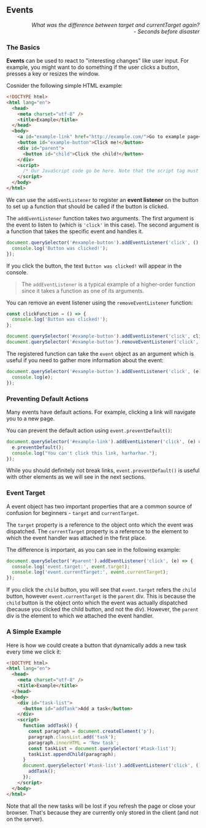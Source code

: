 ## Events

<div style="text-align: right"> <i> What was the difference between target and currentTarget again? <br> - Seconds before disaster </i> </div>

### The Basics

**Events** can be used to react to "interesting changes" like user input.
For example, you might want to do something if the user clicks a button, presses a key or resizes the window.

Cosnider the following simple HTML example:

```html
<!DOCTYPE html>
<html lang="en">
  <head>
    <meta charset="utf-8" />
    <title>Example</title>
  </head>
  <body>
    <a id="example-link" href="http://example.com/">Go to example page</a>
    <button id="example-button">Click me!</button>
    <div id="parent">
      <button id="child">Click the child!</button>
    </div>
    <script>
      /* Our JavaScript code go be here. Note that the script tag must be at the end of the body. */
    </script>
  </body>
</html>
```

We can use the `addEventListener` to register an **event listener** on the button to set up a function that should be called if the button is clicked.

The `addEventListener` function takes two arguments.
The first argument is the event to listen to (which is `'click'` in this case).
The second argument is a function that takes the specific event and handles it.

```js
document.querySelector('#example-button').addEventListener('click', () => {
  console.log('Button was clicked!');
});
```

If you click the button, the text `Button was clicked!` will appear in the console.

> The `addEventListener` is a typical example of a higher-order function since it takes a function as one of its arguments.

You can remove an event listener using the `removeEventListener` function:

```js
const clickFunction = () => {
  console.log('Button was clicked!');
};

document.querySelector('#example-button').addEventListener('click', clickFunction);
document.querySelector('#example-button').removeEventListener('click', clickFunction);
```

The registered function can take the `event` object as an argument which is useful if you need to gather more information about the event:

```js
document.querySelector('#example-button').addEventListener('click', (e) => {
  console.log(e);
});
```

### Preventing Default Actions

Many events have default actions.
For example, clicking a link will navigate you to a new page.

You can prevent the default action using `event.preventDefault()`:

```js
document.querySelector('#example-link').addEventListener('click', (e) => {
  e.preventDefault();
  console.log("You can't click this link, harharhar.");
});
```

While you should definitely not break links, `event.preventDefault()` is useful with other elements as we will see in the next sections.

### Event Target

A event object has two important properties that are a common source of confusion for beginners - `target` and `currentTarget`.

The `target` property is a reference to the object onto which the event was dispatched.
The `currentTarget` property is a reference to the element to which the event handler was attached in the first place.

The difference is important, as you can see in the following example:

```js
document.querySelector('#parent').addEventListener('click', (e) => {
  console.log('event.target:', event.target);
  console.log('event.currentTarget:', event.currentTarget);
});
```

If you click the `child` button, you will see that `event.target` refers the `child` button, however `event.currentTarget` is the `parent` div.
This is because the `child` button is the object onto which the event was actually dispatched (because you clicked the child button, and not the div).
However, the `parent` div is the element to which we attached the event handler.

### A Simple Example

Here is how we could create a button that dynamically adds a new task every time we click it:

```html
<!DOCTYPE html>
<html lang="en">
  <head>
    <meta charset="utf-8" />
    <title>Example</title>
  </head>
  <body>
    <div id="task-list">
      <button id="addTask">Add a task</button>
    </div>
    <script>
      function addTask() {
        const paragraph = document.createElement('p');
        paragraph.classList.add('task');
        paragraph.innerHTML = 'New task';
        const taskList = document.querySelector('#task-list');
        taskList.appendChild(paragraph);
      }
      document.querySelector('#task-list').addEventListener('click', () => {
        addTask();
      });
    </script>
  </body>
</html>
```

Note that all the new tasks will be lost if you refresh the page or close your browser.
That's because they are currently only stored in the client (and not on the server).
